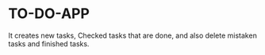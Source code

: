 # TO-DO-APP
It creates new tasks, Checked tasks that are done, and also delete mistaken tasks and finished tasks. 
